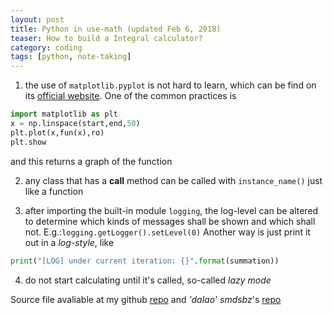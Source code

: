 ```yaml
---
layout: post
title: Python in use-math (updated Feb 6, 2018)
teaser: How to build a Integral calculator?
category: coding
tags: [python, note-taking]
---
```

1. the use of `matplotlib.pyplot` is not hard to learn, which can be find on its [official website](https://matplotlib.org/tutorials/introductory/usage.html#sphx-glr-tutorials-introductory-usage-py). One of the common practices is
```python
import matplotlib as plt
x = np.linspace(start,end,50)
plt.plot(x,fun(x),ro)
plt.show
```
and this returns a graph of the function

2. any class that has a __call__ method can be called with `instance_name()` just like a function

3. after importing the built-in module `logging`, the log-level can be altered to determine which kinds of messages shall be shown and which shall not.
E.g.:`logging.getLogger().setLevel(0)`
Another way is just print it out in a _log-style_, like
~~~python
print("[LOG] under current iteration: {}".format(summation))
~~~

4. do not start calculating until it's called, so-called _lazy mode_

Source file avaliable at my github [repo][myrepo] and _'dalao' smdsbz_'s [repo][smdsbz]

[myrepo]:https://github.com/star-du/sicun-assignments/blob/master/Integral.py
[smdsbz]:https://github.com/star-du/Lecture/blob/master/Test01/mysolution_integral.py
